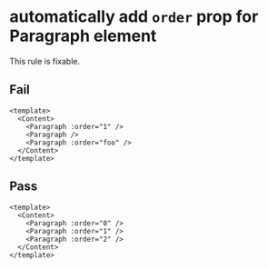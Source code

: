 # automatically add `order` prop for Paragraph element

This rule is fixable.

## Fail

```vue
<template>
  <Content>
    <Paragraph :order="1" />
    <Paragraph />
    <Paragraph :order="foo" />
  </Content>
</template>
```

## Pass

```vue
<template>
  <Content>
    <Paragraph :order="0" />
    <Paragraph :order="1" />
    <Paragraph :order="2" />
  </Content>
</template>
```
